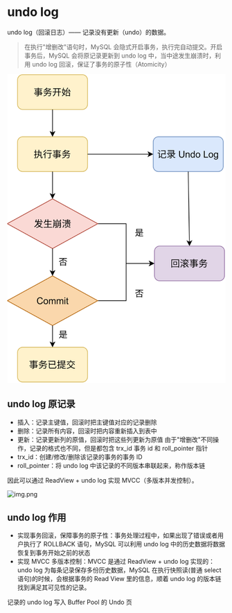 # undo log
undo log（回滚日志）—— 记录没有更新（undo）的数据。

> 在执行"增删改"语句时，MySQL 会隐式开启事务，执行完自动提交。开启事务后，MySQL 会将原记录更新到 undo log 中，当中途发生崩溃时，利用 undo log 回滚，保证了事务的原子性（Atomicity）

![img.png](../images/log-01.png)

## undo log 原记录
- 插入：记录主键值，回滚时把主键值对应的记录删除
- 删除：记录所有内容，回滚时把内容重新插入到表中
- 更新：记录更新列的原值，回滚时把这些列更新为原值
  由于"增删改"不同操作，记录的格式也不同，但是都包含 trx_id 事务 id 和 roll_pointer 指针
- trx_id：创建/修改/删除该记录的事务的事务 ID
- roll_pointer：将 undo log 中该记录的不同版本串联起来，称作版本链

因此可以通过 ReadView + undo log 实现 MVCC（多版本并发控制）。

![img.png](../imabges/log-02.png)

## undo log 作用
- 实现事务回滚，保障事务的原子性：事务处理过程中，如果出现了错误或者用户执行了 ROLLBACK 语句，MySQL 可以利用 undo log 中的历史数据将数据恢复到事务开始之前的状态
- 实现 MVCC 多版本控制：MVCC 是通过 ReadView + undo log 实现的：undo log 为每条记录保存多份历史数据，MySQL 在执行快照读(普通 select 语句)的时候，会根据事务的 Read View 里的信息，顺着 undo log 的版本链找到满足其可见性的记录。

记录的 undo log 写入 Buffer Pool 的 Undo 页